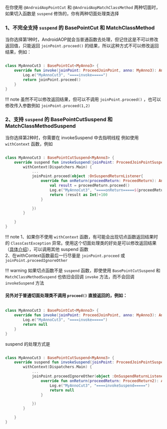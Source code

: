在你使用 `@AndroidAopPointCut` 和 `@AndroidAopMatchClassMethod` 两种切面时，如果切入函数是 `suspend` 修饰的，你有两种切面处理类选择

### 1、不完全支持 `suspend` 的 BasePointCut 和 MatchClassMethod


当你选择第1种时，AndroidAOP就会当普通函数去处理，但记住这是不可以修改返回值，只能返回 `joinPoint.proceed()` 的结果，所以这种方式不可以修改返回结果，例如：

```kotlin

class MyAnnoCut3 : BasePointCut<MyAnno3> {
    override fun invoke(joinPoint: ProceedJoinPoint, anno: MyAnno3): Any? {
        Log.e("MyAnnoCut3", "====invoke=====")
        return joinPoint.proceed()
    }
}
```

!!! note
    虽然不可以修改返回结果，但可以不调用 `joinPoint.proceed()` ，也可以修改传入参数例如 `joinPoint.proceed(1,2)`


### 2、支持 `suspend` 的 BasePointCutSuspend 和 MatchClassMethodSuspend

当你选择第2种时，你需要在 invokeSuspend 中去指明线程 例如使用 `withContext` 函数，例如

```kotlin

class MyAnnoCut3 : BasePointCutSuspend<MyAnno3> {
    override suspend fun invokeSuspend(joinPoint: ProceedJoinPointSuspend, anno: MyAnno3) {
        withContext(Dispatchers.Main) {
            ...
            joinPoint.proceed(object :OnSuspendReturnListener{
                override fun onReturn(proceedReturn: ProceedReturn): Any? {
                    val result = proceedReturn.proceed()
                    Log.e("MyAnnoCut3", "====onReturn=====${proceedReturn.returnType},result=$result")
                    return (result as Int)+100
                }

            })
        }

    }
}
```

!!! note
    1、如果你不使用 `withContext` 函数，有可能会出现切点函数返回结果时的 `ClassCastException` 异常。使用这个切面处理类的好处是可以修改返回结果（[具体介绍](/AndroidAOP/zh/Pointcut_return/#suspend)），可以调用其他 suspend 函数 <br>
    2、在withContext函数最后一行尽量是 `joinPoint.proceed` 或 `joinPoint.proceedIgnoreOther`

!!! warning
    如果切点函数不是 `suspend` 函数，即使使用 `BasePointCutSuspend` 和 `MatchClassMethodSuspend` 也依旧会回调 `invoke` 方法，而不会回调 `invokeSuspend` 方法

#### 另外对于普通切面处理类不调用 `proceed()` 直接返回的，例如：

```kotlin

class MyAnnoCut3 : BasePointCut<MyAnno3> {
    override fun invoke(joinPoint: ProceedJoinPoint, anno: MyAnno3): Any? {
        Log.e("MyAnnoCut3", "====invoke=====")
        return null
    }
}
```
suspend 的处理方式是

```kotlin

class MyAnnoCut3 : BasePointCutSuspend<MyAnno3> {
    override suspend fun invokeSuspend(joinPoint: ProceedJoinPointSuspend, anno: MyAnno3) {
        withContext(Dispatchers.Main) {
            ...
            joinPoint.proceedIgnoreOther(object :OnSuspendReturnListener2{
                override fun onReturn(proceedReturn: ProceedReturn2): Any? {
                    Log.e("MyAnnoCut3", "====invokeSuspend=====")
                    return null
                }

            })
        }

    }
}
```
 
